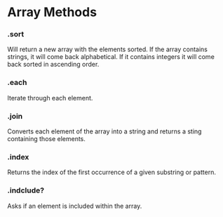 # Array Methods

### .sort

Will return a new array with the elements sorted. If the array contains strings, it will come back alphabetical. If it contains integers it will come back sorted in ascending order.

### .each

Iterate through each element.

### .join

Converts each element of the array into a string and returns a sting containing those elements.

### .index

Returns the index of the first occurrence of a given substring or pattern.

### .indclude?

Asks if an element is included within the array.
